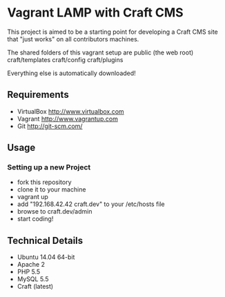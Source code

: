 Vagrant LAMP with Craft CMS
===========================

This project is aimed to be a starting point for developing a Craft CMS site that "just works" on all contributors machines.

The shared folders of this vagrant setup are
	public (the web root)
	craft/templates
	craft/config
	craft/plugins
	
Everything else is automatically downloaded!

Requirements
------------
* VirtualBox <http://www.virtualbox.com>
* Vagrant <http://www.vagrantup.com>
* Git <http://git-scm.com/>

Usage
-----

### Setting up a new Project
* fork this repository
* clone it to your machine
* vagrant up
* add "192.168.42.42 craft.dev" to your /etc/hosts file
* browse to craft.dev/admin
* start coding!

Technical Details
-----------------
* Ubuntu 14.04 64-bit
* Apache 2
* PHP 5.5
* MySQL 5.5
* Craft (latest)
